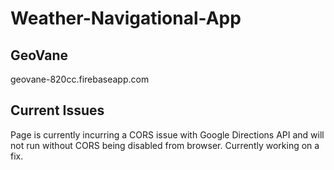 # Weather-Navigational-App

## GeoVane

geovane-820cc.firebaseapp.com

## Current Issues

Page is currently incurring a CORS issue with Google Directions API and will not run without CORS being disabled from browser.  Currently working on a fix.
